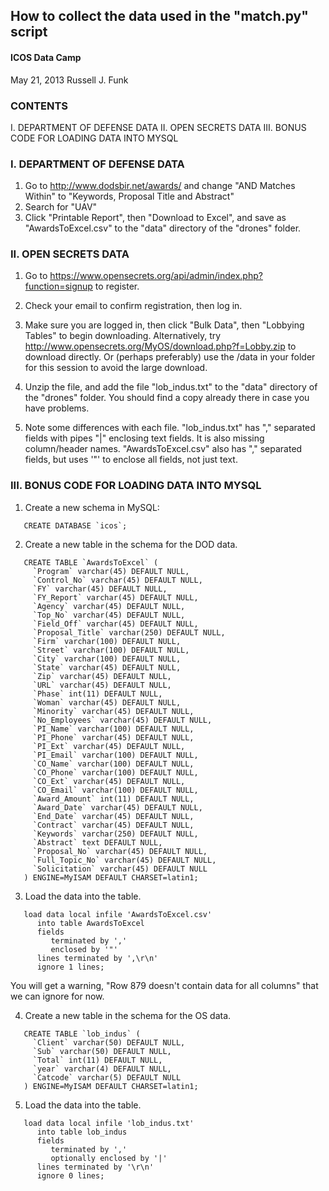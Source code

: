 ## How to collect the data used in the "match.py" script

#### ICOS Data Camp
May 21, 2013
Russell J. Funk

### CONTENTS
I. DEPARTMENT OF DEFENSE DATA
II. OPEN SECRETS DATA
III. BONUS CODE FOR LOADING DATA INTO MYSQL

### I. DEPARTMENT OF DEFENSE DATA

1. Go to http://www.dodsbir.net/awards/ and change "AND Matches Within" to 
   "Keywords, Proposal Title and Abstract"
2. Search for "UAV"
3. Click "Printable Report", then "Download to Excel", and save as 
   "AwardsToExcel.csv" to the "data" directory of the "drones" folder.
   
### II. OPEN SECRETS DATA

1. Go to https://www.opensecrets.org/api/admin/index.php?function=signup to 
   register.

2. Check your email to confirm registration, then log in.

3. Make sure you are logged in, then click "Bulk Data", then "Lobbying Tables" 
   to begin downloading. Alternatively, try 
   http://www.opensecrets.org/MyOS/download.php?f=Lobby.zip to download 
   directly. Or (perhaps preferably) use the /data in your folder for this 
   session to avoid the large download.

4. Unzip the file, and add the file "lob_indus.txt" to the "data" directory of 
   the "drones" folder. You should find a copy already there in case you have 
   problems.
    
5. Note some differences with each file. "lob_indus.txt" has "," separated 
   fields with pipes "|" enclosing text fields. It is also missing 
   column/header names. "AwardsToExcel.csv" also has "," separated fields, but 
   uses '"' to enclose all fields, not just text.

### III. BONUS CODE FOR LOADING DATA INTO MYSQL

1. Create a new schema in MySQL:

```mysql
   CREATE DATABASE `icos`;
```

2. Create a new table in the schema for the DOD data.

```mysql
   CREATE TABLE `AwardsToExcel` (
     `Program` varchar(45) DEFAULT NULL,
     `Control_No` varchar(45) DEFAULT NULL,
     `FY` varchar(45) DEFAULT NULL,
     `FY_Report` varchar(45) DEFAULT NULL,
     `Agency` varchar(45) DEFAULT NULL,
     `Top_No` varchar(45) DEFAULT NULL,
     `Field_Off` varchar(45) DEFAULT NULL,
     `Proposal_Title` varchar(250) DEFAULT NULL,
     `Firm` varchar(100) DEFAULT NULL,
     `Street` varchar(100) DEFAULT NULL,
     `City` varchar(100) DEFAULT NULL,
     `State` varchar(45) DEFAULT NULL,
     `Zip` varchar(45) DEFAULT NULL,
     `URL` varchar(45) DEFAULT NULL,
     `Phase` int(11) DEFAULT NULL,
     `Woman` varchar(45) DEFAULT NULL,
     `Minority` varchar(45) DEFAULT NULL,
     `No_Employees` varchar(45) DEFAULT NULL,
     `PI_Name` varchar(100) DEFAULT NULL,
     `PI_Phone` varchar(45) DEFAULT NULL,
     `PI_Ext` varchar(45) DEFAULT NULL,
     `PI_Email` varchar(100) DEFAULT NULL,
     `CO_Name` varchar(100) DEFAULT NULL,
     `CO_Phone` varchar(100) DEFAULT NULL,
     `CO_Ext` varchar(45) DEFAULT NULL,
     `CO_Email` varchar(100) DEFAULT NULL,
     `Award_Amount` int(11) DEFAULT NULL,
     `Award_Date` varchar(45) DEFAULT NULL,
     `End_Date` varchar(45) DEFAULT NULL,
     `Contract` varchar(45) DEFAULT NULL,
     `Keywords` varchar(250) DEFAULT NULL,
     `Abstract` text DEFAULT NULL,
     `Proposal_No` varchar(45) DEFAULT NULL,
     `Full_Topic_No` varchar(45) DEFAULT NULL,
     `Solicitation` varchar(45) DEFAULT NULL
   ) ENGINE=MyISAM DEFAULT CHARSET=latin1;
```

3. Load the data into the table.

```mysql
   load data local infile 'AwardsToExcel.csv' 
      into table AwardsToExcel 
      fields 
         terminated by ',' 
         enclosed by '"'  
      lines terminated by ',\r\n' 
      ignore 1 lines;
```

   You will get a warning, "Row 879 doesn't contain data for all columns" that 
   we can ignore for now.

4. Create a new table in the schema for the OS data.

```mysql
   CREATE TABLE `lob_indus` (
     `Client` varchar(50) DEFAULT NULL,
     `Sub` varchar(50) DEFAULT NULL,
     `Total` int(11) DEFAULT NULL,
     `year` varchar(4) DEFAULT NULL,
     `Catcode` varchar(5) DEFAULT NULL
   ) ENGINE=MyISAM DEFAULT CHARSET=latin1;
```

5. Load the data into the table.

```mysql
   load data local infile 'lob_indus.txt' 
      into table lob_indus 
      fields 
         terminated by ',' 
         optionally enclosed by '|'  
      lines terminated by '\r\n' 
      ignore 0 lines;
```